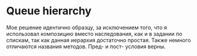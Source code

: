 # Queue hierarchy
Мое решение идентично образцу, за исключением того, что я использовал композицию вместо наследования, как и в задании по спискам, так как данная иерархия достаточно простая. Также немного отличаются названия методов. Пред- и пост- условия верны.